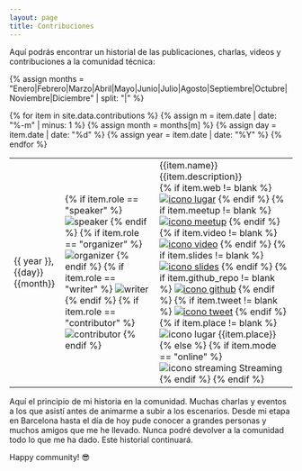 ```yaml
---
layout: page
title: Contribuciones
---
```


<p>
Aquí podrás encontrar un historial de las publicaciones, charlas, videos y contribuciones a la comunidad técnica:
</p>

{% assign months = "Enero|Febrero|Marzo|Abril|Mayo|Junio|Julio|Agosto|Septiembre|Octubre|Noviembre|Diciembre" | split: "|" %}


<div id="contributions" class="datagrid">
  <table>
    {% for item in site.data.contributions %}
    {% assign m = item.date | date: "%-m" | minus: 1 %}
    {% assign month = months[m] %}
    {% assign day = item.date | date: "%d" %}
    {% assign year = item.date | date: "%Y" %}
    <tr>
      <td style="width:75px;"><span title="{{item.date}}">{{ year }}, {{day}}<br/>{{month}}</span></td>
      <td>
        <!-- speaker | organizer | writer | contributor -->
        {% if item.role == "speaker" %} 
        <img loading="lazy" class="icon" src="{{ site.baseurl }}public/img/icons/headphones2.svg" title="speaker" alt="speaker"/>
        {% endif %}
        {% if item.role == "organizer" %} 
        <img loading="lazy" class="icon" src="{{ site.baseurl }}public/img/icons/hierarchical-structure.svg" title="organizer" alt="organizer"/>
        {% endif %}
        {% if item.role == "writer" %} 
        <img loading="lazy" class="icon" src="{{ site.baseurl }}public/img/icons/note.svg" title="writer" alt="writer"/>
        {% endif %}
        {% if item.role == "contributor" %} 
        <img loading="lazy" class="icon" src="{{ site.baseurl }}public/img/icons/startup.svg" title="contributor" alt="contributor"/>
        {% endif %}
      </td>
      <td>
        <span class="titleContribution">{{item.name}}</span>
        <br/>{{item.description}}
        <br/>
        <div class="listIcons">
        {% if item.web != blank %} 
          <a href="{{item.web}}" target="_blank" title="Web de referencia"><img loading="lazy" class="iconInLine" src="{{ site.baseurl }}public/img/icons/world-wide-web.svg" alt="icono lugar"/></a>
        {% endif %}
        {% if item.meetup != blank %} 
          <a href="{{item.meetup}}" target="_blank" title="Evento meetup"><img loading="lazy" class="iconInLine" src="{{ site.baseurl }}public/img/icons/meetup.svg" alt="icono meetup"/></a>
        {% endif %} 
        {% if item.video != blank %} 
          <a href="{{item.video}}" target="_blank" title="Video"><img loading="lazy" class="iconInLine" src="{{ site.baseurl }}public/img/icons/youtube.svg" alt="icono video"/></a>
        {% endif %}
        {% if item.slides != blank %} 
          <a href="{{item.slides}}" target="_blank" title="Prestenación"><img loading="lazy" class="iconInLine" src="{{ site.baseurl }}public/img/icons/slideshow.svg" alt="icono slides"/></a>
        {% endif %} 
        {% if item.github_repo != blank %} 
          <a href="{{item.github_repo}}" target="_blank" title="Repositorio de código"><img loading="lazy" class="iconInLine" src="{{ site.baseurl }}public/img/icons/github.svg" alt="icono github"/></a>
        {% endif %} 
        {% if item.tweet != blank %} 
          <a href="{{item.tweet}}" target="_blank" title="Mención en twitter"><img loading="lazy" class="iconInLine" src="{{ site.baseurl }}public/img/icons/twitter.svg" alt="icono tweet"/></a>
        {% endif %} 
        </div>
        <div class="containerPlace">
        {% if item.place != blank %}
          <img loading="lazy" class="iconInLine" src="{{ site.baseurl }}public/img/icons/place.svg" title="{{item.place}}" alt="icono lugar"/>
          {{item.place}}
        {% else %}
          {% if item.mode == "online" %}
            <img loading="lazy" class="iconInLine" src="{{ site.baseurl }}public/img/icons/streaming.svg" title="online" alt="icono streaming"/>
            Streaming
          {% endif %}
        {% endif %}
        </div>
      </td>
    </tr>
    {% endfor %}
  </table>
</div>

Aquí el principio de mi historia en la comunidad. Muchas charlas y eventos a los que asistí antes de animarme a subir a los escenarios. Desde mi etapa en Barcelona hasta el día de hoy pude conocer a grandes personas y muchos amigos que me he llevado. Nunca podré devolver a la comunidad todo lo que me ha dado.
Este historial continuará.

Happy community! 😎